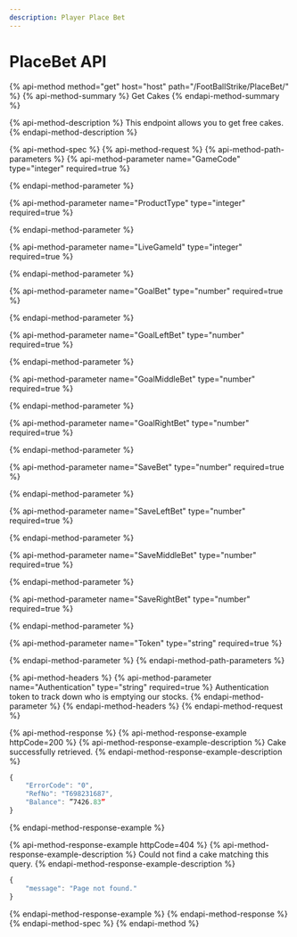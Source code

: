 ```yaml
---
description: Player Place Bet
---
```


# PlaceBet API

{% api-method method="get" host="host" path="/FootBallStrike/PlaceBet/" %}
{% api-method-summary %}
Get Cakes
{% endapi-method-summary %}

{% api-method-description %}
This endpoint allows you to get free cakes.
{% endapi-method-description %}

{% api-method-spec %}
{% api-method-request %}
{% api-method-path-parameters %}
{% api-method-parameter name="GameCode" type="integer" required=true %}

{% endapi-method-parameter %}

{% api-method-parameter name="ProductType" type="integer" required=true %}

{% endapi-method-parameter %}

{% api-method-parameter name="LiveGameId" type="integer" required=true %}

{% endapi-method-parameter %}

{% api-method-parameter name="GoalBet" type="number" required=true %}

{% endapi-method-parameter %}

{% api-method-parameter name="GoalLeftBet" type="number" required=true %}

{% endapi-method-parameter %}

{% api-method-parameter name="GoalMiddleBet" type="number" required=true %}

{% endapi-method-parameter %}

{% api-method-parameter name="GoalRightBet" type="number" required=true %}

{% endapi-method-parameter %}

{% api-method-parameter name="SaveBet" type="number" required=true %}

{% endapi-method-parameter %}

{% api-method-parameter name="SaveLeftBet" type="number" required=true %}

{% endapi-method-parameter %}

{% api-method-parameter name="SaveMiddleBet" type="number" required=true %}

{% endapi-method-parameter %}

{% api-method-parameter name="SaveRightBet" type="number" required=true %}

{% endapi-method-parameter %}

{% api-method-parameter name="Token" type="string" required=true %}

{% endapi-method-parameter %}
{% endapi-method-path-parameters %}

{% api-method-headers %}
{% api-method-parameter name="Authentication" type="string" required=true %}
Authentication token to track down who is emptying our stocks. 
{% endapi-method-parameter %}
{% endapi-method-headers %}
{% endapi-method-request %}

{% api-method-response %}
{% api-method-response-example httpCode=200 %}
{% api-method-response-example-description %}
Cake successfully retrieved.
{% endapi-method-response-example-description %}

```javascript
{
    "ErrorCode": "0",
    "RefNo": "T698231687",
    "Balance": ”7426.83”
}

```
{% endapi-method-response-example %}

{% api-method-response-example httpCode=404 %}
{% api-method-response-example-description %}
Could not find a cake matching this query.
{% endapi-method-response-example-description %}

```javascript
{
    "message": "Page not found."
}
```
{% endapi-method-response-example %}
{% endapi-method-response %}
{% endapi-method-spec %}
{% endapi-method %}



